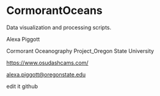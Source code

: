 # CormorantOceans

Data visualization and processing scripts.

Alexa Piggott

Cormorant Oceanography Project_Oregon State University

https://www.osudashcams.com/

alexa.piggott@oregonstate.edu


edit it github
